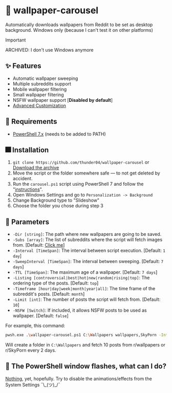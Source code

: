 # 🎠 wallpaper-carousel

Automatically downloads wallpapers from Reddit to be set as desktop background. Windows only (because I can't test it on other platforms)

> [!IMPORTANT]  
> ARCHIVED: I don't use Windows anymore

## ✨ Features

- Automatic wallpaper sweeping
- Multiple subreddits support
- Mobile wallpaper filtering
- Small wallpaper filtering
- NSFW wallpaper support [**Disabled by default**]
- [Advanced Customization](https://github.com/thunder04/wallpaper-carousel/blob/main/README.md#-parameters)

## 📝 Requirements

- [PowerShell 7.x](https://docs.microsoft.com/en-us/powershell/scripting/install/installing-powershell-on-windows?view=powershell-7.1) (needs to be added to PATH)

## 🎆 Installation

1. `git clone https://github.com/thunder04/wallpaper-carousel` or [Download the archive](https://github.com/thunder04/wallpaper-carousel/archive/refs/heads/main.zip)
2. Move the script or the folder somewhere safe — to not get deleted by accident.
3. Run the `carousel.ps1` script using PowerShell 7 and follow the "[instructions](https://github.com/thunder04/wallpaper-carousel/blob/main/README.md#-parameters)".
4. Open Windows Settings and go to `Personalization -> Background`
5. Change Background type to "Slideshow"
6. Choose the folder you chose during step 3

## 📐 Parameters

- `-Dir [string]`: The path where new wallpapers are going to be saved.
- `-Subs [array]`: The list of subreddits where the script will fetch images from. [Default: [Click me](https://github.com/thunder04/wallpaper-carousel/blob/main/wallpaper-carousel.ps1#L7-L16)]
- `-Interval [TimeSpan]`: The interval between script execution. [Default: `1 day`]
- `-SweepInterval [TimeSpan]`: The interval between sweeping. [Default: `7 days`]
- `-TTL [TimeSpan]`: The maximum age of a wallpaper. [Default: `7 days`]
- `-Listing [controversial|best|hot|new|random|rising|top]`: The ordering type of the posts. [Default: `top`]
- `-Timeframe [hour|day|week|month|year|all]`: The time frame of the subreddit's posts. [Default: `month`]
- `-Limit [int]`: The number of posts the script will fetch from. [Default: `10`]
- `-NSFW [Switch]`: If included, it allows NSFW posts to be used as wallpaper. [Default: `false`]

For example, this command:

```bash
pwsh.exe .\wallpaper-carousel.ps1 C:\Wallpapers wallpapers,SkyPorn -Interval (New-TimeSpan -Days 2)
```

Will create a folder in `C:\Wallpapers` and fetch 10 posts from r/wallpapers or r/SkyPorn every 2 days.

## 🚨 The PowerShell window flashes, what can I do?

[Nothing](https://github.com/PowerShell/PowerShell/issues/3028#issuecomment-275212445), yet, hopefully. Try to disable the animations/effects from the System Settings ¯\\\_(ツ)\_/¯
